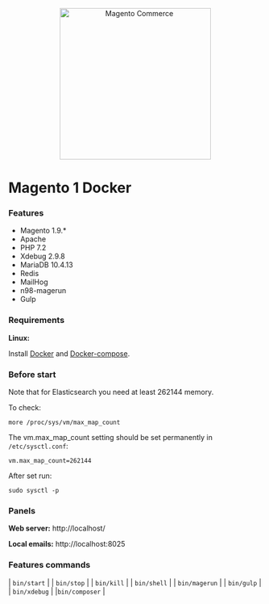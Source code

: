 <p align="center">
    <img src="https://static.magento.com/sites/all/themes/magento/logo.svg" width="300px" alt="Magento Commerce" />
</p>

#  Magento 1 Docker 

### Features

- Magento 1.9.*
- Apache
- PHP 7.2
- Xdebug 2.9.8
- MariaDB 10.4.13
- Redis
- MailHog
- n98-magerun
- Gulp

### Requirements

**Linux:**

Install [Docker](https://docs.docker.com/engine/installation/linux/docker-ce/ubuntu/) and [Docker-compose](https://docs.docker.com/compose/install/#install-compose).


### Before start
Note that for Elasticsearch you need at least 262144 memory. 

To check:
```
more /proc/sys/vm/max_map_count
```

The vm.max_map_count setting should be set permanently in `/etc/sysctl.conf`:
```
vm.max_map_count=262144
```
After set run:
```
sudo sysctl -p
```


### Panels

**Web server:** http://localhost/

**Local emails:** http://localhost:8025

### Features commands

| `bin/start` |
| `bin/stop`  |
| `bin/kill`  |
| `bin/shell` |
| `bin/magerun` | 
| `bin/gulp`    |
| `bin/xdebug`  |
|`bin/composer` | 
